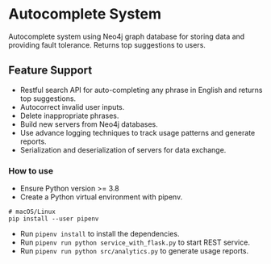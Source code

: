 # Autocomplete System

Autocomplete system using Neo4j graph database for storing data and providing fault tolerance. Returns top suggestions to users.

## **Feature Support**

- Restful search API for auto-completing any phrase in English and returns top suggestions.
- Autocorrect invalid user inputs.
- Delete inappropriate phrases.
- Build new servers from Neo4j databases.
- Use advance logging techniques to track usage patterns and generate reports.
- Serialization and deserialization of servers for data exchange.

### How to use

- Ensure Python version >= 3.8
- Create a Python virtual environment with pipenv.

```
# macOS/Linux
pip install --user pipenv

```

- Run `pipenv install` to install the dependencies.
- Run `pipenv run python service_with_flask.py` to start REST service.
- Run `pipenv run python src/analytics.py` to generate usage reports.
